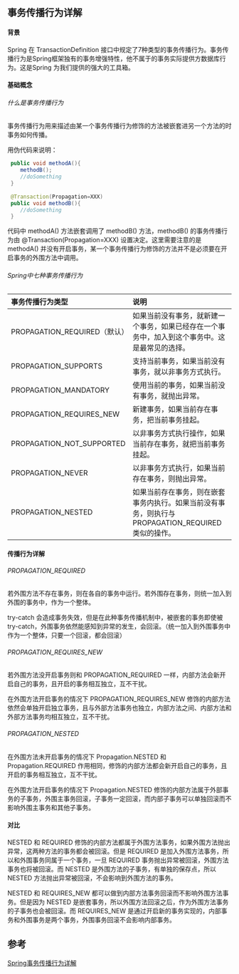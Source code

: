 ## 事务传播行为详解
#### 背景

Spring 在 TransactionDefinition 接口中规定了7种类型的事务传播行为。事务传播行为是Spring框架独有的事务增强特性，他不属于的事务实际提供方数据库行为。这是Spring
为我们提供的强大的工具箱。

#### 基础概念
###### 什么是事务传播行为
事务传播行为用来描述由某一个事务传播行为修饰的方法被嵌套进另一个方法的时事务如何传播。

用伪代码来说明：
```java
 public void methodA(){
    methodB();
    //doSomething
 }
 
 @Transaction(Propagation=XXX)
 public void methodB(){
    //doSomething
 }
```
代码中 methodA() 方法嵌套调用了 methodB() 方法，methodB() 的事务传播行为由 @Transaction(Propagation=XXX) 设置决定。这里需要注意的是 methodA()
并没有开启事务，某一个事务传播行为修饰的方法并不是必须要在开启事务的外围方法中调用。

###### Spring中七种事务传播行为

| 事务传播行为类型 | 说明 |
| :-----| :---- |
| PROPAGATION_REQUIRED（默认） | 如果当前没有事务，就新建一个事务，如果已经存在一个事务中，加入到这个事务中。这是最常见的选择。 |
| PROPAGATION_SUPPORTS | 支持当前事务，如果当前没有事务，就以非事务方式执行。 |
| PROPAGATION_MANDATORY	 | 使用当前的事务，如果当前没有事务，就抛出异常。 |
| PROPAGATION_REQUIRES_NEW | 新建事务，如果当前存在事务，把当前事务挂起。 |
| PROPAGATION_NOT_SUPPORTED | 以非事务方式执行操作，如果当前存在事务，就把当前事务挂起。 |
| PROPAGATION_NEVER | 以非事务方式执行，如果当前存在事务，则抛出异常。 |
| PROPAGATION_NESTED | 如果当前存在事务，则在嵌套事务内执行。如果当前没有事务，则执行与PROPAGATION_REQUIRED类似的操作。 |

#### 传播行为详解
###### PROPAGATION_REQUIRED

若外围方法不存在事务，则在各自的事务中运行。若外围存在事务，则统一加入到外围的事务中，作为一个整体。

try-catch 会造成事务失效，但是在此种事务传播机制中，被嵌套的事务即使被 try-catch，外围事务依然能感知到异常的发生，会回滚。（统一加入到外围事务中作为一个整体，只要一个回滚，都会回滚）

###### PROPAGATION_REQUIRES_NEW

若外围方法没开启事务则和 PROPAGATION_REQUIRED 一样，内部方法会新开启自己的事务，且开启的事务相互独立，互不干扰。

在外围方法开启事务的情况下 PROPAGATION_REQUIRES_NEW 修饰的内部方法依然会单独开启独立事务，且与外部方法事务也独立，内部方法之间、内部方法和外部方法事务均相互独立，互不干扰。

###### PROPAGATION_NESTED

在外围方法未开启事务的情况下 Propagation.NESTED 和 Propagation.REQUIRED 作用相同，修饰的内部方法都会新开启自己的事务，且开启的事务相互独立，互不干扰。

在外围方法开启事务的情况下 Propagation.NESTED 修饰的内部方法属于外部事务的子事务，外围主事务回滚，子事务一定回滚，而内部子事务可以单独回滚而不影响外围主事务和其他子事务。

#### 对比

NESTED 和 REQUIRED 修饰的内部方法都属于外围方法事务，如果外围方法抛出异常，这两种方法的事务都会被回滚。但是 REQUIRED 是加入外围方法事务，所以和外围事务同属于一个事务，一旦 REQUIRED
事务抛出异常被回滚，外围方法事务也将被回滚。而 NESTED 是外围方法的子事务，有单独的保存点，所以 NESTED 方法抛出异常被回滚，不会影响到外围方法的事务。

NESTED 和 REQUIRES_NEW 都可以做到内部方法事务回滚而不影响外围方法事务。但是因为 NESTED 是嵌套事务，所以外围方法回滚之后，作为外围方法事务的子事务也会被回滚。而 REQUIRES_NEW
是通过开启新的事务实现的，内部事务和外围事务是两个事务，外围事务回滚不会影响内部事务。

## 参考

[Spring事务传播行为详解](https://segmentfault.com/a/1190000013341344)